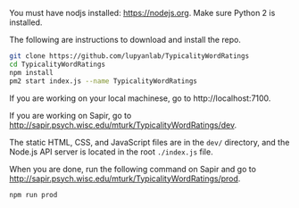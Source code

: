 You must have nodjs installed: https://nodejs.org. Make sure Python 2 is installed.

The following are instructions to download and install the repo.

```sh
git clone https://github.com/lupyanlab/TypicalityWordRatings
cd TypicalityWordRatings
npm install
pm2 start index.js --name TypicalityWordRatings
```

If you are working on your local machinese, go to http://localhost:7100.

If you are working on Sapir, go to http://sapir.psych.wisc.edu/mturk/TypicalityWordRatings/dev.

The static HTML, CSS, and JavaScript files are in the `dev/` directory, and the Node.js API server is located in the root `./index.js` file.


When you are done, run the following command on Sapir and go to http://sapir.psych.wisc.edu/mturk/TypicalityWordRatings/prod.

```sh
npm run prod
```

